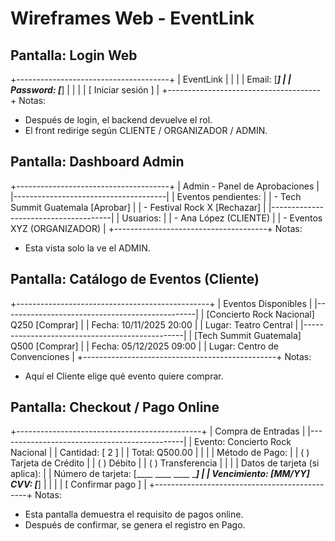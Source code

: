 ﻿# Wireframes Web - EventLink

## Pantalla: Login Web
+--------------------------------------+
| EventLink                            |
|                                      |
|  Email: [___________]                |
|  Password: [___________]             |
|                                      |
|  [ Iniciar sesión ]                  |
+--------------------------------------+
Notas:
- Después de login, el backend devuelve el rol.
- El front redirige según CLIENTE / ORGANIZADOR / ADMIN.

## Pantalla: Dashboard Admin
+--------------------------------------+
| Admin - Panel de Aprobaciones        |
|--------------------------------------|
| Eventos pendientes:                  |
|  - Tech Summit Guatemala  [Aprobar]  |
|  - Festival Rock X          [Rechazar]  |
|--------------------------------------|
| Usuarios:                            |
|  - Ana López (CLIENTE)               |
|  - Eventos XYZ (ORGANIZADOR)         |
+--------------------------------------+
Notas:
- Esta vista solo la ve el ADMIN.

## Pantalla: Catálogo de Eventos (Cliente)
+------------------------------------------------+
| Eventos Disponibles                            |
|------------------------------------------------|
| [Concierto Rock Nacional]  Q250   [Comprar]    |
| Fecha: 10/11/2025 20:00                        |
| Lugar: Teatro Central                          |
|------------------------------------------------|
| [Tech Summit Guatemala]     Q500   [Comprar]   |
| Fecha: 05/12/2025 09:00                        |
| Lugar: Centro de Convenciones                  |
+------------------------------------------------+
Notas:
- Aquí el Cliente elige qué evento quiere comprar.

## Pantalla: Checkout / Pago Online
+----------------------------------------------+
| Compra de Entradas                           |
|----------------------------------------------|
| Evento: Concierto Rock Nacional              |
| Cantidad: [ 2 ]                              |
| Total: Q500.00                               |
|                                              |
| Método de Pago:                              |
|   ( ) Tarjeta de Crédito                     |
|   ( ) Débito                                 |
|   ( ) Transferencia                          |
|                                              |
| Datos de tarjeta (si aplica):                |
|  Número de tarjeta: [____ ____ ____ ____]    |
|  Vencimiento: [MM/YY]  CVV: [___]            |
|                                              |
| [ Confirmar pago ]                           |
+----------------------------------------------+
Notas:
- Esta pantalla demuestra el requisito de pagos online.
- Después de confirmar, se genera el registro en Pago.
